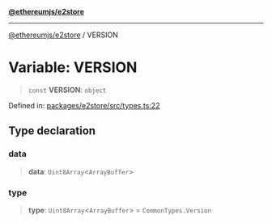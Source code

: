 [**@ethereumjs/e2store**](../README.md)

***

[@ethereumjs/e2store](../README.md) / VERSION

# Variable: VERSION

> `const` **VERSION**: `object`

Defined in: [packages/e2store/src/types.ts:22](https://github.com/ethereumjs/ethereumjs-monorepo/blob/master/packages/e2store/src/types.ts#L22)

## Type declaration

### data

> **data**: `Uint8Array`\<`ArrayBuffer`\>

### type

> **type**: `Uint8Array`\<`ArrayBuffer`\> = `CommonTypes.Version`
